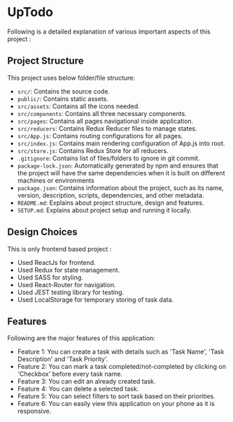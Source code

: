 # UpTodo

Following is a detailed explanation of various important aspects of this project :

## Project Structure

This project uses below folder/file structure:

- `src/`: Contains the source code.
- `public/`: Contains static assets.
- `src/assets`: Contains all the icons needed.
- `src/components`: Contains all three necessary components.
- `src/pages`: Contains all pages navigational inside application.
- `src/reducers`: Contains Redux Reducer files to manage states.
- `src/App.js`: Contains routing configurations for all pages.
- `src/index.js`: Contains main rendering configuration of App.js into root.
- `src/store.js`: Contains Redux Store for all reducers.
- `.gitignore`: Contains list of files/folders to ignore in git commit.
- `package-lock.json`: Automatically generated by npm and ensures that the project will have the same dependencies when it is built on different machines or environments
- `package.json`: Contains information about the project, such as its name, version, description, scripts, dependencies, and other metadata.
- `README.md`: Explains about project structure, design and features.
- `SETUP.md`: Explains about project setup and running it locally.

## Design Choices

This is only frontend based project :

- Used ReactJs for frontend.
- Used Redux for state management.
- Used SASS for styling.
- Used React-Router for navigation.
- Used JEST testing library for testing.
- Used LocalStorage for temporary storing of task data.

## Features

Following are the major features of this application:

- Feature 1: You can create a task with details such as 'Task Name', 'Task Description' and 'Task Priority'.
- Feature 2: You can mark a task completed/not-completed by clicking on 'Checkbox' before every task name.
- Feature 3: You can edit an already created task.
- Feature 4: You can delete a selected task.
- Feature 5: You can select filters to sort task based on their priorities.
- Feature 6: You can easily view this application on your phone as it is responsive.
